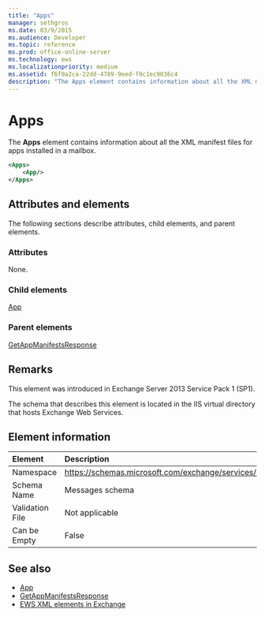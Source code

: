 ```yaml
---
title: "Apps"
manager: sethgros
ms.date: 03/9/2015
ms.audience: Developer
ms.topic: reference
ms.prod: office-online-server
ms.technology: ews
ms.localizationpriority: medium
ms.assetid: f6f0a2ca-22dd-4789-9eed-f0c1ec9036c4
description: "The Apps element contains information about all the XML manifest files for apps installed in a mailbox."
---
```


# Apps

The **Apps** element contains information about all the XML manifest files for apps installed in a mailbox. 
  
```XML
<Apps>
    <App/>
</Apps>
```

## Attributes and elements

The following sections describe attributes, child elements, and parent elements.
  
### Attributes

None.
  
### Child elements

[App](app.md)
  
### Parent elements

[GetAppManifestsResponse](getappmanifestsresponse.md)
  
## Remarks

This element was introduced in Exchange Server 2013 Service Pack 1 (SP1).
  
The schema that describes this element is located in the IIS virtual directory that hosts Exchange Web Services.
  
## Element information

|**Element**|**Description**|
|:-----|:-----|
|Namespace  <br/> |https://schemas.microsoft.com/exchange/services/2006/messages  <br/> |
|Schema Name  <br/> |Messages schema  <br/> |
|Validation File  <br/> |Not applicable  <br/> |
|Can be Empty  <br/> |False  <br/> |
   
## See also

- [App](app.md)
- [GetAppManifestsResponse](getappmanifestsresponse.md)
- [EWS XML elements in Exchange](ews-xml-elements-in-exchange.md)

